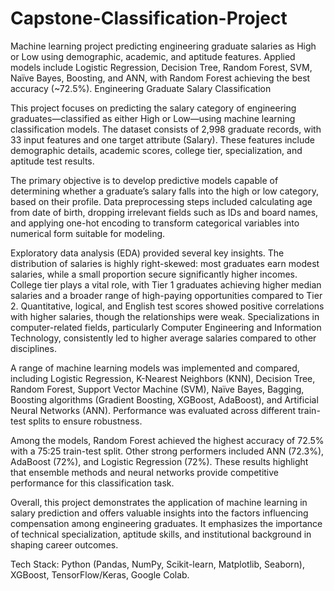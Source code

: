 # Capstone-Classification-Project
Machine learning project predicting engineering graduate salaries as High or Low using demographic, academic, and aptitude features. Applied models include Logistic Regression, Decision Tree, Random Forest, SVM, Naïve Bayes, Boosting, and ANN, with Random Forest achieving the best accuracy (~72.5%).
Engineering Graduate Salary Classification

This project focuses on predicting the salary category of engineering graduates—classified as either High or Low—using machine learning classification models. The dataset consists of 2,998 graduate records, with 33 input features and one target attribute (Salary). These features include demographic details, academic scores, college tier, specialization, and aptitude test results.

The primary objective is to develop predictive models capable of determining whether a graduate’s salary falls into the high or low category, based on their profile. Data preprocessing steps included calculating age from date of birth, dropping irrelevant fields such as IDs and board names, and applying one-hot encoding to transform categorical variables into numerical form suitable for modeling.

Exploratory data analysis (EDA) provided several key insights. The distribution of salaries is highly right-skewed: most graduates earn modest salaries, while a small proportion secure significantly higher incomes. College tier plays a vital role, with Tier 1 graduates achieving higher median salaries and a broader range of high-paying opportunities compared to Tier 2. Quantitative, logical, and English test scores showed positive correlations with higher salaries, though the relationships were weak. Specializations in computer-related fields, particularly Computer Engineering and Information Technology, consistently led to higher average salaries compared to other disciplines.

A range of machine learning models was implemented and compared, including Logistic Regression, K-Nearest Neighbors (KNN), Decision Tree, Random Forest, Support Vector Machine (SVM), Naïve Bayes, Bagging, Boosting algorithms (Gradient Boosting, XGBoost, AdaBoost), and Artificial Neural Networks (ANN). Performance was evaluated across different train-test splits to ensure robustness.

Among the models, Random Forest achieved the highest accuracy of 72.5% with a 75:25 train-test split. Other strong performers included ANN (72.3%), AdaBoost (72%), and Logistic Regression (72%). These results highlight that ensemble methods and neural networks provide competitive performance for this classification task.

Overall, this project demonstrates the application of machine learning in salary prediction and offers valuable insights into the factors influencing compensation among engineering graduates. It emphasizes the importance of technical specialization, aptitude skills, and institutional background in shaping career outcomes.

Tech Stack: Python (Pandas, NumPy, Scikit-learn, Matplotlib, Seaborn), XGBoost, TensorFlow/Keras, Google Colab.
